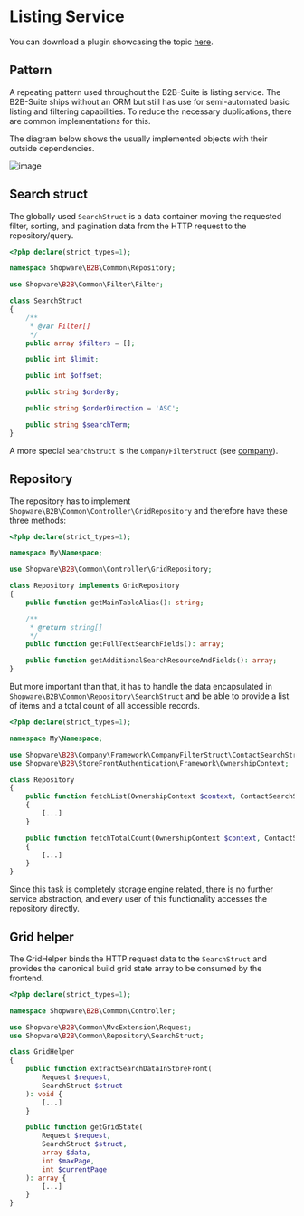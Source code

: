 # Listing Service

You can download a plugin showcasing the topic [here](../../../../../../docs/products/extensions/b2b-suite/guides/example-plugins/B2bAcl.zip).

## Pattern

A repeating pattern used throughout the B2B-Suite is listing service.
The B2B-Suite ships without an ORM but still has use for semi-automated basic listing and filtering capabilities.
To reduce the necessary duplications, there are common implementations for this.

The diagram below shows the usually implemented objects with their outside dependencies.

![image](../../../../../../.gitbook/assets/listing-service.svg)

## Search struct

The globally used `SearchStruct` is a data container moving the requested filter, sorting, and pagination data from the HTTP request to the repository/query.

```php
<?php declare(strict_types=1);

namespace Shopware\B2B\Common\Repository;

use Shopware\B2B\Common\Filter\Filter;

class SearchStruct
{
    /**
     * @var Filter[]
     */
    public array $filters = [];

    public int $limit;

    public int $offset;

    public string $orderBy;

    public string $orderDirection = 'ASC';

    public string $searchTerm;
}
```

A more special `SearchStruct` is the `CompanyFilterStruct` (see [company](./company.md)).

## Repository

The repository has to implement `Shopware\B2B\Common\Controller\GridRepository` and therefore have these three methods:

```php
<?php declare(strict_types=1);

namespace My\Namespace;

use Shopware\B2B\Common\Controller\GridRepository;

class Repository implements GridRepository
{
    public function getMainTableAlias(): string;

    /**
     * @return string[]
     */
    public function getFullTextSearchFields(): array;

    public function getAdditionalSearchResourceAndFields(): array;
}
```

But more important than that, it has to handle the data encapsulated in `Shopware\B2B\Common\Repository\SearchStruct` and be able to provide a list of items and a total count of all accessible records.

```php
<?php declare(strict_types=1);

namespace My\Namespace;

use Shopware\B2B\Company\Framework\CompanyFilterStruct\ContactSearchStruct;
use Shopware\B2B\StoreFrontAuthentication\Framework\OwnershipContext;

class Repository
{
    public function fetchList(OwnershipContext $context, ContactSearchStruct $searchStruct): array
    {
        [...]
    }

    public function fetchTotalCount(OwnershipContext $context, ContactSearchStruct $contactSearchStruct): int
    {
        [...]
    }
}
```

Since this task is completely storage engine related, there is no further service abstraction, and every user of this functionality accesses the repository directly.

## Grid helper

The GridHelper binds the HTTP request data to the `SearchStruct` and provides the canonical build grid state array to be consumed by the frontend.

```php
<?php declare(strict_types=1);

namespace Shopware\B2B\Common\Controller;

use Shopware\B2B\Common\MvcExtension\Request;
use Shopware\B2B\Common\Repository\SearchStruct;

class GridHelper
{
    public function extractSearchDataInStoreFront(
        Request $request, 
        SearchStruct $struct
    ): void {
        [...]
    }

    public function getGridState(
        Request $request,
        SearchStruct $struct,
        array $data,
        int $maxPage,
        int $currentPage
    ): array {
        [...]
    }
}
```
